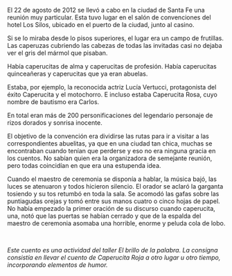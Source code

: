 <html><body><p>El 22 de agosto de 2012 se llevó a cabo en la ciudad de Santa Fe una reunión muy particular. Esta tuvo lugar en el salón de convenciones del hotel Los Silos, ubicado en el puerto de la ciudad, junto al casino.



Si se lo miraba desde lo pisos superiores, el lugar era un campo de frutillas. Las caperuzas cubriendo las cabezas de todas las invitadas casi no dejaba ver el gris del mármol que pisaban.



Había caperucitas de alma y caperucitas de profesión. Había caperucitas quinceañeras y caperucitas que ya eran abuelas.

Estaba, por ejemplo, la reconocida actriz Lucía Vertucci, protagonista del éxito Caperucita y el motochorro. E incluso estaba Caperucita Rosa, cuyo nombre de bautismo era Carlos.



En total eran más de 200 personificaciones del legendario personaje de rizos dorados y sonrisa inocente.



El objetivo de la convención era dividirse las rutas para ir a visitar a las correspondientes abuelitas, ya que en una ciudad tan chica, muchas se encontraban cuando tenían que perderse y eso no era ninguna gracia en los cuentos. No sabían quien era la organizadora de semejante reunión, pero todas coincidían en que era una estupenda idea.



Cuando el maestro de ceremonia se disponía a hablar, la música bajó, las luces se atenuaron y todos hicieron silencio. El orador se aclaró la garganta tosiendo y su tos retumbó en toda la sala. Se acomodó las gafas sobre las puntiagudas orejas y tomó entre sus manos cuatro o cinco hojas de papel. No había empezado la primer oración de su discurso cuando caperucita, una, notó que las puertas se habían cerrado y que de la espalda del maestro de ceremonia asomaba una horrible, enorme y peluda cola de lobo.



 



<em>Este cuento es una actividad del taller El brillo de la palabra. La consigna consistía en llevar el cuento de Caperucita Roja a otro lugar u otro tiempo, incorporando elementos de humor.</em></p></body></html>